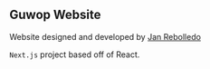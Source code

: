 ## Guwop Website

Website designed and developed by [Jan Rebolledo](https://janrebolledo.com)

`Next.js` project based off of React.
